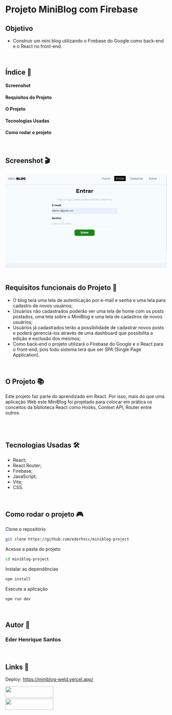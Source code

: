 # Projeto MiniBlog com Firebase

## Objetivo

- Construir um mini blog utilizando o Firebase do Google como back-end e o React no front-end. 

<br>

## Índice 📜

#### Screenshot

#### Requisitos do Projeto

#### O Projeto

#### Tecnologias Usadas

#### Como rodar o projeto

<br>

## Screenshot 🎬

<div align='center'>
<img src="./src/assets/mini-blog.gif" alt="imagem do projeto">
</div>

<br>

## Requisitos funcionais do Projeto 🧾

- O blog terá uma tela de autenticação por e-mail e senha e uma tela para cadastro de novos usuários;
- Usuários não cadastrados poderão ver uma tela de home com os posts postados, uma tela sobre o MiniBlog e uma tela de cadastros de novos usuários;
- Usuários já cadastrados terão a possibilidade de cadastrar novos posts e poderá gerenciá-los através de uma dashboard que possibilita a edição e exclusão dos mesmos;
- Como back-end o projeto utilizará o Firebase do Google e o React para o front-end, pois todo sistema terá que ser SPA (Single Page Application).

<br>

## O Projeto 📚

Este projeto faz parte do aprendizado em React. Por isso, mais do que uma aplicação Web este MiniBlog foi projetado para colocar em prática os conceitos da biblioteca React como Hooks, Context API, Router entre outros. 

<br>

<br>

## Tecnologias Usadas 🛠

- React;
- React Router;
- Firebase;
- JavaScript;
- Vite;
- CSS.

<br>

## Como rodar o projeto 🎮

Clone o repositório
```bash
git clone https://github.com/ederhscc/miniblog-project
```

 Acesse a pasta do projeto
```bash
cd miniblog-project

```

Instalar as dependências
```bash
npm install
```

Execute a aplicação
```bash
npm run dev
```

<br>

## Autor 🧑

### Eder Henrique Santos

<br>

## Links 🔗

Deploy: https://miniblog-weld.vercel.app/

<div align="left">

  <a href = "mailto:ederhscc@gmail.com" target="_blank">
  <img src="https://img.shields.io/badge/-Gmail-%23E4405F?style=for-the-badge&logo=gmail&logoColor=white" target="_blank" width="150px" height="35px">
  </a>
  </br>
  <a href="https://www.linkedin.com/in/eder-henrique-santos" target="_blank">
  <img src="https://img.shields.io/badge/-LinkedIn-%230077B5?style=for-the-badge&logo=linkedin&logoColor=white" target="_blank" width="150px" height="35px">
  </a>
  </br>

</div>


